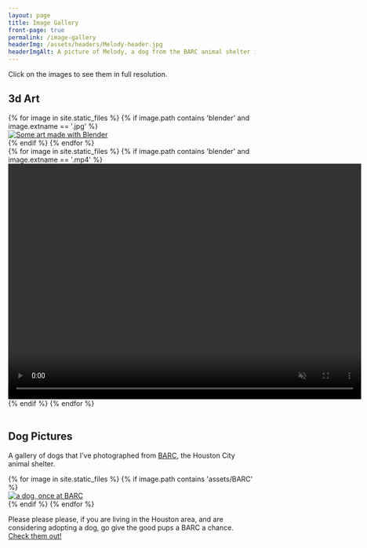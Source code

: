 ```yaml
---
layout: page
title: Image Gallery
front-page: true
permalink: /image-gallery
headerImg: /assets/headers/Melody-header.jpg
headerImgAlt: A picture of Melody, a dog from the BARC animal shelter in Houston
---
```


Click on the images to see them in full resolution.

## 3d Art

<div id="#blender"></div>

<div class="gallery-wrap">
  {% for image in site.static_files %}
    {% if image.path contains 'blender' and image.extname == '.jpg' %}
      <div class="pictureBox">
        <div class="innerBox">
            <a href="{{site.baseurl}}/assets/full_res/blender/{{image.basename}}.png">
              <img src="{{ site.baseurl }}{{ image.path }}" alt="Some art made with Blender">
            </a>
        </div>
      </div>
    {% endif %}
  {% endfor %}
</div>

<div class="gallery-wrap">
  {% for image in site.static_files %}
    {% if image.path contains 'blender' and image.extname == '.mp4' %}
        <video muted loop controls width="720" height="480">
            <source src="{{ site.baseurl }}{{ image.path }}" type="video/mp4" alt="a video made with Blender"/>
        </video>
    {% endif %}
  {% endfor %}
</div>

<br/>

## Dog Pictures

<div id="#dog-pictures"></div>

A gallery of dogs that I've photographed from [BARC](http://www.houstontx.gov/barc/), the Houston City animal shelter.

<div class="gallery-wrap">
  {% for image in site.static_files %}
    {% if image.path contains 'assets/BARC' %}
      <div class="pictureBox">
        <div class="innerBox">
            <a href="{{site.baseurl}}{{image.path }}">
              <img src="{{ site.baseurl }}{{ image.path }}" alt="a dog, once at BARC">
            </a>
        </div>
      </div>
    {% endif %}
  {% endfor %}
</div>

Please please please, if you are living in the Houston area, and are considering adopting a dog, go give the
good pups a BARC a chance. [Check them out!](http://barcly.houstonbarcfoundation.org/#!/home)
